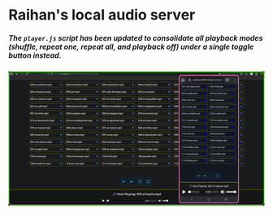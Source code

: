 # Raihan's local audio server

##### The `player.js` script has been updated to consolidate all playback modes (shuffle, repeat one, repeat all, and playback off) under a single toggle button instead.
![Tangkap Layar](2025-06-19_095702.jpg)

